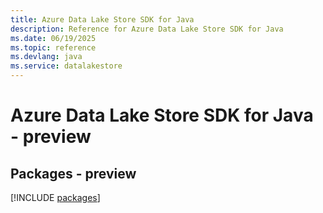 ```yaml
---
title: Azure Data Lake Store SDK for Java
description: Reference for Azure Data Lake Store SDK for Java
ms.date: 06/19/2025
ms.topic: reference
ms.devlang: java
ms.service: datalakestore
---
```

# Azure Data Lake Store SDK for Java - preview
## Packages - preview
[!INCLUDE [packages](data-lake-store-index.md)]